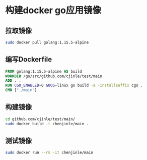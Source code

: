 # 构建docker go应用镜像

## 拉取镜像

```sh
sudo docker pull golang:1.15.5-alpine
```

## 编写Dockerfile
```Dockerfile
FROM golang:1.15.5-alpine AS build
WORKDIR /go/src/github.com/cjinle/test/main
ADD . .
RUN CGO_ENABLED=0 GOOS=linux go build -a -installsuffix cgo .
CMD ["./main"]
```

## 构建镜像
```sh
cd github.com/cjinle/test/main/
sudo docker build -t chenjinle/main .
```

## 测试镜像
```sh
sudo docker run --rm -it chenjinle/main
```